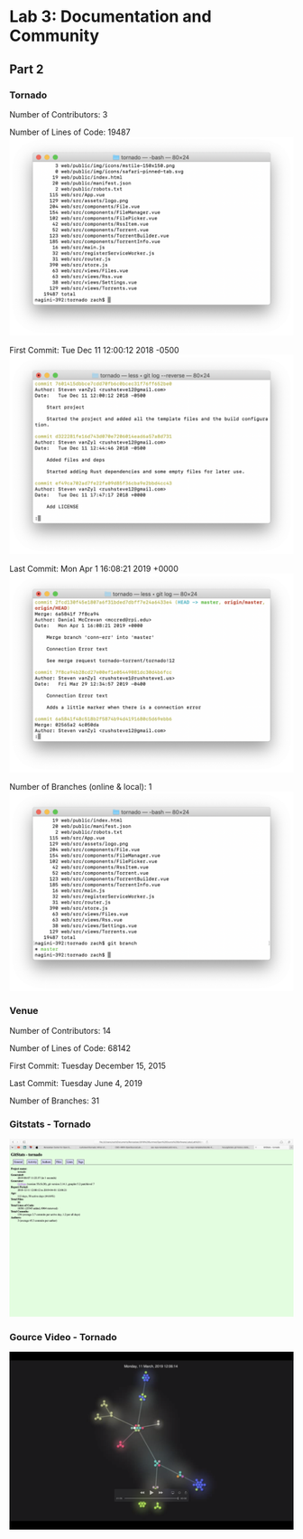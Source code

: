 # Lab 3: Documentation and Community

## Part 2

### Tornado
Number of Contributors: 3

Number of Lines of Code: 19487
![Lines of Code](lab-03-images/Lines-of-Code.png)

First Commit: Tue Dec 11 12:00:12 2018 -0500
![First Commit](lab-03-images/First-Commit.png)

Last Commit: Mon Apr 1 16:08:21 2019 +0000
![Last Commit](lab-03-images/Last-Commit.png)

Number of Branches (online & local): 1
![Branches](lab-03-images/Number-of-Branches.png)

### Venue
Number of Contributors: 14

Number of Lines of Code: 68142

First Commit: Tuesday December 15, 2015

Last Commit: Tuesday June 4, 2019

Number of Branches: 31


### Gitstats - Tornado
![Gitstats Tornado](lab-03-images/Gitstats-Tornado.png)

### Gource Video - Tornado
![Gource Video Tornado](lab-03-images/Gource-Video.png)
